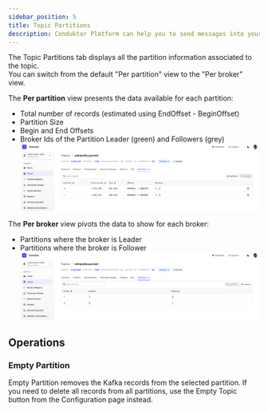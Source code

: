 ```yaml
---
sidebar_position: 5
title: Topic Partitions
description: Conduktor Platform can help you to send messages into your topic. It's a useful feature for testing something without having to write a complete application.
---
```

The Topic Partitions tab displays all the partition information associated to the topic.  
You can switch from the default "Per partition" view to the "Per broker" view.  

The **Per partition** view presents the data available for each partition:  
- Total number of records (estimated using EndOffset - BeginOffset)
- Partition Size
- Begin and End Offsets
- Broker Ids of the Partition Leader (green) and Followers (grey)  
![Image](img/per-partition.png)

The **Per broker** view pivots the data to show for each broker:  
- Partitions where the broker is Leader
- Partitions where the broker is Follower  
![Image](img/per-broker.png)

## Operations
### Empty Partition
Empty Partition removes the Kafka records from the selected partition. If you need to delete all records from all partitions, use the Empty Topic button from the Configuration page instead. 
